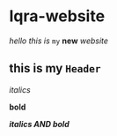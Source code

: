 # Iqra-website

<em>hello this is</em> <code>my</code> **new** <em>website</em>

<h2> this is my <code>Header</code></h2>

<em>italics</em>

**bold**

<strong><em> italics AND bold</em></strong>
